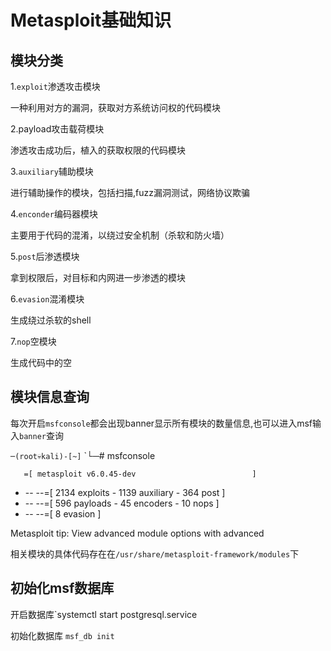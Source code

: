 # Metasploit基础知识

## 模块分类

1.`exploit`渗透攻击模块

一种利用对方的漏洞，获取对方系统访问权的代码模块

2.payload攻击载荷模块

渗透攻击成功后，植入的获取权限的代码模块

3.`auxiliary`辅助模块

进行辅助操作的模块，包括扫描,fuzz漏洞测试，网络协议欺骗

4.`enconder`编码器模块

主要用于代码的混淆，以绕过安全机制（杀软和防火墙）

5.`post`后渗透模块

拿到权限后，对目标和内网进一步渗透的模块

6.`evasion`混淆模块

生成绕过杀软的shell

7.`nop`空模块

生成代码中的空

## 模块信息查询

每次开启`msfconsole`都会出现banner显示所有模块的数量信息,也可以进入msf输入`banner`查询

`─(root💀kali)-[~]`
`└─# msfconsole


       =[ metasploit v6.0.45-dev                          ]
+ -- --=[ 2134 exploits - 1139 auxiliary - 364 post       ]
+ -- --=[ 596 payloads - 45 encoders - 10 nops            ]
+ -- --=[ 8 evasion                                       ]

Metasploit tip: View advanced module options with 
advanced

相关模块的具体代码存在在`/usr/share/metasploit-framework/modules`下

## 初始化msf数据库

开启数据库`systemctl start postgresql.service 

初始化数据库 `msf_db init`



